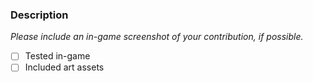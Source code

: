 ### Description


*Please include an in-game screenshot of your contribution, if possible.*

- [ ] Tested in-game
- [ ] Included art assets
